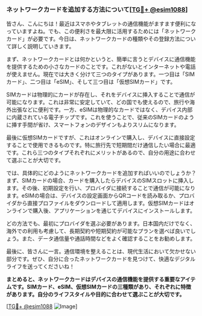 ### ネットワークカードを追加する方法について[[TG💪+ @esim1088](https://t.me/s/esim1088)]

皆さん、こんにちは！最近はスマホやタブレットの通信機能がますます便利になっていますよね。でも、この便利さを最大限に活用するためには「ネットワークカード」が必要です。今日は、ネットワークカードの種類やその登録方法について詳しく説明していきます。

まず、ネットワークカードとは何かというと、簡単に言うとデバイスに通信機能を提供するための小さなカードのことです。これがないとインターネットや電話が使えません。現在では大きく分けて三つのタイプがあります。一つ目は「SIMカード」、二つ目は「eSIM」、そして三つ目は「仮想SIMカード」です。

SIMカードは物理的にカードが存在し、それをデバイスに挿入することで通信が可能になります。これは非常に安定していて、どの国でも使えるので、旅行や海外出張などに便利です。一方、eSIMは物理的なカードではなく、デバイス内部に内蔵されている電子チップです。これを使うことで、従来のSIMカードのように挿す手間が省け、スマートフォンのデザインもよりスリムになります。

最後に仮想SIMカードですが、これはオンラインで購入し、デバイスに直接設定することで使用できるものです。特に旅行先で短期間だけ通信したい場合に最適です。これら三つのタイプそれぞれにメリットがあるので、自分の用途に合わせて選ぶことが大切です。

では、具体的にどのようにネットワークカードを追加すればいいのでしょうか？まず、SIMカードの場合、カードを購入したらデバイスのSIMスロットに挿入します。その後、初期設定を行い、プロバイダに接続することで通信が可能になります。eSIMの場合は、デバイスの設定画面からQRコードを読み取るか、プロバイダから直接プロファイルをダウンロードして適用します。仮想SIMカードはオンラインで購入後、アプリケーションを通じてデバイスにインストールします。

どの方法でも、最初にプロバイダを選ぶ必要があります。日本国内だけでなく、海外での利用も考慮して、長期契約や短期契約が可能なプランを選べば良いでしょう。また、データ通信量や通話時間などをよく確認することをお勧めします。

最後に、皆さんに一言。通信環境を整えることは、現代生活において欠かせない部分です。ぜひ、自分に合ったネットワークカードを見つけて、快適なデジタルライフを送ってくださいね！

**まとめると、ネットワークカードはデバイスの通信機能を提供する重要なアイテムです。SIMカード、eSIM、仮想SIMカードの三種類があり、それぞれに特徴があります。自分のライフスタイルや目的に合わせて選ぶことが大切です。**

[[TG💪+ @esim1088](https://t.me/s/esim1088) ![Image](https://i.postimg.cc/Y0z9fWf4/image.png)]